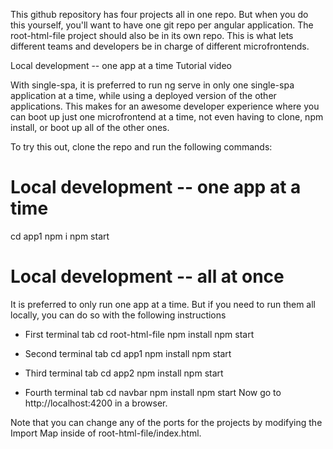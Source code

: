 This github repository has four projects all in one repo. But when you do this yourself, you'll want to have one git repo per angular application. 
The root-html-file project should also be in its own repo. This is what lets different teams and developers be in charge of different microfrontends.

Local development -- one app at a time
Tutorial video

With single-spa, it is preferred to run ng serve in only one single-spa application at a time, while using a deployed version of the other applications. This makes for an awesome developer experience where you can boot up just one microfrontend at a time, not even having to clone, npm install, or boot up all of the other ones.

To try this out, clone the repo and run the following commands:

# Local development -- one app at a time

cd app1
npm i
npm start

# Local development -- all at once

It is preferred to only run one app at a time. But if you need to run them all locally, you can do so with the following instructions

* First terminal tab
cd root-html-file
npm install
npm start

* Second terminal tab
cd app1
npm install
npm start

* Third terminal tab
cd app2
npm install
npm start

* Fourth terminal tab
cd navbar
npm install
npm start
Now go to http://localhost:4200 in a browser. 

Note that you can change any of the ports for the projects by modifying the Import Map inside of root-html-file/index.html.
